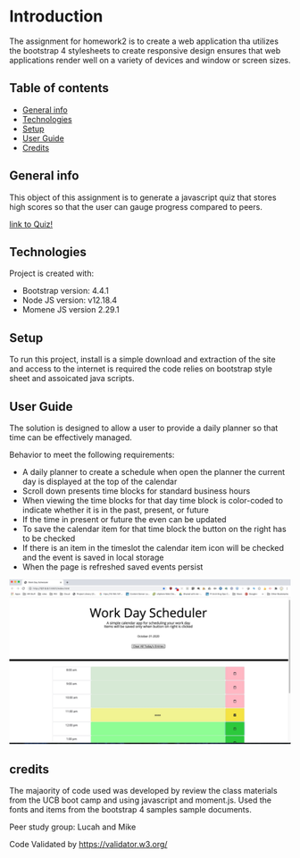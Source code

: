 # Introduction
The assignment for homework2 is to create a web application tha utilizes the bootstrap 4 stylesheets to create responsive design ensures that web applications render well on a variety of devices and window or screen sizes.

## Table of contents
* [General info](#general-info)
* [Technologies](#technologies)
* [Setup](#setup)
* [User Guide](#user-guide)
* [Credits](#credits)


## General info
This object of this assignment is to generate a javascript quiz that stores high scores
so that the user can gauge progress compared to peers.

[link to Quiz!](https://ktywelch.github.io/DayPlanner/)

	
## Technologies
Project is created with:
* Bootstrap version: 4.4.1
* Node JS version: v12.18.4
* Momene JS version 2.29.1
	
## Setup
To run this project, install is a simple download and extraction of the site and access to the internet is required the code relies on bootstrap style sheet and assoicated java scripts.

## User Guide
The solution is designed to allow a user to provide a daily planner so that time can be effectively managed.

Behavior to meet the following requirements:

* A daily planner to create a schedule when  open the planner the current day is displayed at the top of the calendar
* Scroll down presents time blocks for standard business hours
* When viewing the time blocks for that day time block is color-coded to indicate whether it is in the past, present, or future
* If the time in present or future the even can be updated
* To save the calendar item for that time block the button on the right has to be checked
* If there is an item in the timeslot the calendar item icon will be checked and the event is saved in local storage
* When the page is refreshed saved events persist

![ScreenShot](./Assets/images/cal.jpg)

## credits
The majaority of code used was developed by review the class materials from the UCB boot camp and using javascript and moment.js. Used the fonts and items from the bootstrap 4 samples sample documents. 


Peer study group: Lucah and Mike


Code Validated by https://validator.w3.org/

